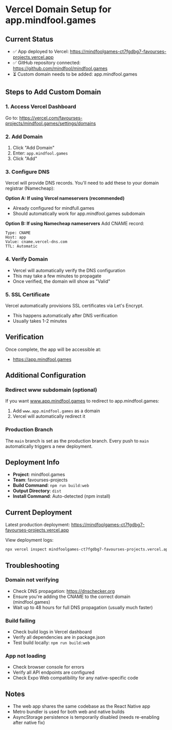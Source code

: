 # Vercel Domain Setup for app.mindfool.games

## Current Status

- ✅ App deployed to Vercel: https://mindfoolgames-ct7fgdbg7-favourses-projects.vercel.app
- ✅ GitHub repository connected: https://github.com/mindfool/mindfool.games
- ⏳ Custom domain needs to be added: app.mindfool.games

## Steps to Add Custom Domain

### 1. Access Vercel Dashboard

Go to: https://vercel.com/favourses-projects/mindfool.games/settings/domains

### 2. Add Domain

1. Click "Add Domain"
2. Enter: `app.mindfool.games`
3. Click "Add"

### 3. Configure DNS

Vercel will provide DNS records. You'll need to add these to your domain registrar (Namecheap):

**Option A: If using Vercel nameservers (recommended)**
- Already configured for mindfull.games
- Should automatically work for app.mindfool.games subdomain

**Option B: If using Namecheap nameservers**
Add CNAME record:
```
Type: CNAME
Host: app
Value: cname.vercel-dns.com
TTL: Automatic
```

### 4. Verify Domain

- Vercel will automatically verify the DNS configuration
- This may take a few minutes to propagate
- Once verified, the domain will show as "Valid"

### 5. SSL Certificate

Vercel automatically provisions SSL certificates via Let's Encrypt.
- This happens automatically after DNS verification
- Usually takes 1-2 minutes

## Verification

Once complete, the app will be accessible at:
- https://app.mindfool.games

## Additional Configuration

### Redirect www subdomain (optional)

If you want www.app.mindfool.games to redirect to app.mindfool.games:
1. Add `www.app.mindfool.games` as a domain
2. Vercel will automatically redirect it

### Production Branch

The `main` branch is set as the production branch. Every push to `main` automatically triggers a new deployment.

## Deployment Info

- **Project**: mindfool.games
- **Team**: favourses-projects
- **Build Command**: `npm run build:web`
- **Output Directory**: `dist`
- **Install Command**: Auto-detected (npm install)

## Current Deployment

Latest production deployment: https://mindfoolgames-ct7fgdbg7-favourses-projects.vercel.app

View deployment logs:
```bash
npx vercel inspect mindfoolgames-ct7fgdbg7-favourses-projects.vercel.app --logs
```

## Troubleshooting

### Domain not verifying
- Check DNS propagation: https://dnschecker.org
- Ensure you're adding the CNAME to the correct domain (mindfool.games)
- Wait up to 48 hours for full DNS propagation (usually much faster)

### Build failing
- Check build logs in Vercel dashboard
- Verify all dependencies are in package.json
- Test build locally: `npm run build:web`

### App not loading
- Check browser console for errors
- Verify all API endpoints are configured
- Check Expo Web compatibility for any native-specific code

## Notes

- The web app shares the same codebase as the React Native app
- Metro bundler is used for both web and native builds
- AsyncStorage persistence is temporarily disabled (needs re-enabling after native fix)

